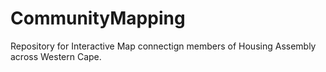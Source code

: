# CommunityMapping
Repository for Interactive Map connectign members of Housing Assembly across Western Cape.
